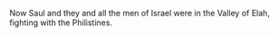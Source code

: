 Now Saul and they and all the men of Israel were in the Valley of Elah, fighting with the Philistines.
